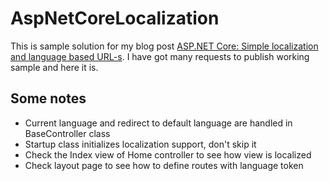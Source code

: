 # AspNetCoreLocalization

This is sample solution for my blog post [ASP.NET Core: Simple localization and language based URL-s](gunnarpeipman.com/2017/03/aspnet-core-simple-localization/). I have got many requests to publish working sample and here it is.

## Some notes

* Current language and redirect to default language are handled in BaseController class
* Startup class initializes localization support, don't skip it
* Check the Index view of Home controller to see how view is localized
* Check layout page to see how to define routes with language token
